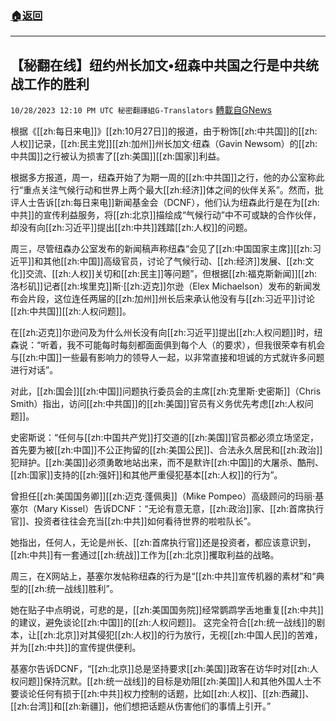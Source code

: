###  [:house:返回](README.md)
---


## 【秘翻在线】纽约州长加文•纽森中共国之行是中共统战工作的胜利
`10/28/2023 12:10 PM UTC 秘密翻譯組G-Translators` [轉載自GNews](https://gnews.org/articles/1892142)

根据《[[zh:每日来电]]》[[zh:10月27日]]的报道，由于粉饰[[zh:中共国]]的[[zh:人权]]记录，[[zh:民主党]][[zh:加州]]州长加文·纽森（Gavin Newsom）的[[zh:中共国]]之行被认为损害了[[zh:美国]][[zh:国家]]利益。

根据多方报道，周一，纽森开始了为期一周的[[zh:中共国]]之行，他的办公室称此行“重点关注气候行动和世界上两个最大[[zh:经济]]体之间的伙伴关系”。然而，批评人士告诉[[zh:每日来电]]新闻基金会（DCNF），他们认为纽森此行是在为[[zh:中共]]的宣传利益服务，将[[zh:北京]]描绘成“气候行动”中不可或缺的合作伙伴，却没有向[[zh:习近平]]提出[[zh:中共]]践踏[[zh:人权]]的问题。

周三，尽管纽森办公室发布的新闻稿声称纽森“会见了[[zh:中国国家主席]][[zh:习近平]]和其他[[zh:中国]]高级官员，讨论了气候行动、[[zh:经济]]发展、[[zh:文化]]交流、[[zh:人权]]关切和[[zh:民主]]等问题”，但根据[[zh:福克斯新闻]][[zh:洛杉矶]]记者[[zh:埃里克]]斯·[[zh:迈克]]尔逊（Elex Michaelson）发布的新闻发布会片段，这位连任两届的[[zh:加州]]州长后来承认他没有与[[zh:习近平]]讨论[[zh:中共国]][[zh:人权问题]]。

在[[zh:迈克]]尔逊问及为什么州长没有向[[zh:习近平]]提出[[zh:人权问题]]时，纽森说：“听着，我不可能每时每刻都面面俱到每个人（的要求），但我很荣幸有机会与[[zh:中国]]一些最有影响力的领导人一起，以非常直接和坦诚的方式就许多问题进行对话”。

对此，[[zh:国会]][[zh:中国]]问题执行委员会的主席[[zh:克里斯·史密斯]]（Chris Smith）指出，访问[[zh:中共国]]的[[zh:美国]]官员有义务优先考虑[[zh:人权问题]]。

史密斯说：“任何与[[zh:中国共产党]]打交道的[[zh:美国]]官员都必须立场坚定，首先要为被[[zh:中国]]不公正拘留的[[zh:美国公民]]、合法永久居民和[[zh:政治]]犯辩护。[[zh:美国]]必须勇敢地站出来，而不是默许[[zh:中国]]的大屠杀、酷刑、[[zh:国家]]支持的[[zh:强奸]]和其他严重侵犯基本[[zh:人权]]的行为”。

曾担任[[zh:美国国务卿]][[zh:迈克·蓬佩奥]]（Mike Pompeo）高级顾问的玛丽·基塞尔（Mary Kissel）告诉DCNF：“无论有意无意，[[zh:政治]]家、[[zh:首席执行官]]、投资者往往会充当[[zh:中共]]如何看待世界的啦啦队长”。

她指出，任何人，无论是州长、[[zh:首席执行官]]还是投资者，都应该意识到，[[zh:中共]]有一套通过[[zh:统战]]工作为[[zh:北京]]攫取利益的战略。

周三，在X网站上，基塞尔发帖称纽森的行为是“[[zh:中共]]宣传机器的素材”和“典型的[[zh:统一战线]]胜利”。

她在贴子中点明说，可悲的是，[[zh:美国国务院]]经常鹦鹉学舌地重复[[zh:中共]]的建议，避免谈论[[zh:中国]]的[[zh:人权问题]]。 这完全符合[[zh:统一战线]]的剧本，让[[zh:北京]]对其侵犯[[zh:人权]]的行为放行，无视[[zh:中国人民]]的苦难，并为[[zh:中共]]的宣传提供便利。

基塞尔告诉DCNF，“[[zh:北京]]总是坚持要求[[zh:美国]]政客在访华时对[[zh:人权问题]]保持沉默。[[zh:统一战线]]的目标是劝阻[[zh:美国]]人和其他外国人士不要谈论任何有损于[[zh:中共]]权力控制的话题，比如[[zh:人权]]、[[zh:西藏]]、[[zh:台湾]]和[[zh:新疆]]，他们想把话题从伤害他们的事情上引开。”
